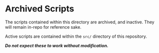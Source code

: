 # Archived Scripts

The scripts contained within this directory are archived, and inactive. They will remain in-repo for reference sake.

Active scripts are contained within the `src/` directory of this repository.

**_Do not expect these to work without modification._**
